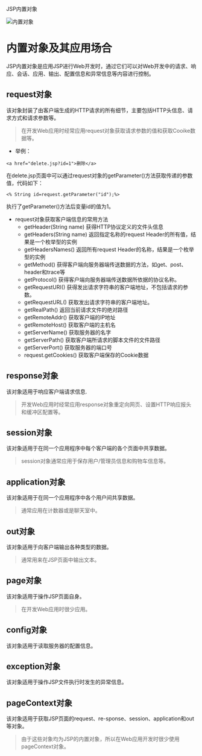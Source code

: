 JSP内置对象

![内置对象](http://upload-images.jianshu.io/upload_images/1124873-abaec88e6dbd86c0.png?imageMogr2/auto-orient/strip%7CimageView2/2/w/1240)

# 内置对象及其应用场合
JSP内置对象是应用JSP进行Web开发时，通过它们可以对Web开发中的请求、响应、会话、应用、输出、配置信息和异常信息等内容进行控制。

## request对象
该对象封装了由客户端生成的HTTP请求的所有细节，主要包括HTTP头信息、请求方式和请求参数等。
> 在开发Web应用时经常应用request对象获取请求参数的值和获取Cooike数据等。

- 举例：

```
<a href="delete.jsp?id=1">删除</a>
```
在delete.jsp页面中可以通过request对象的getParameter()方法获取传递的参数值，代码如下：

```
<% String id=request.getParameter("id");%>
```
执行了getParameter()方法后变量id的值为1。

- request对象获取客户端信息的常用方法
  - getHeader(String name) 
获得HTTP协议定义的文件头信息
  - getHeaders(String name) 
返回指定名称的request Header的所有值，结果是一个枚举型的实例
  - getHeadersNames() 
返回所有request Header的名称，结果是一个枚举型的实例
  - getMethod()
获得客户端向服务器端传送数据的方法，如get、post、header和trace等
  - getProtocol()
获得客户端向服务器端传送数据所依据的协议名称。
  - getRequestURI()
获得发出请求字符串的客户端地址，不包括请求的参数。
  - getRequestURL()
获取发出请求字符串的客户端地址。
  - getRealPath()
返回当前请求文件的绝对路径
  - getRemoteAddr()
获取客户端的IP地址
  - getRemoteHost()
获取客户端的主机名
  - getServerName()
获取服务器的名字
  - getServerPath()
获取客户端所请求的脚本文件的文件路径
  - getServerPort()
获取服务器的端口号
  - request.getCookies()
获取客户端保存的Cookie数据

## response对象
该对象适用于响应客户端请求信息.
> 开发Web应用时经常应用response对象重定向网页、设置HTTP响应报头和缓冲区配置等。

## session对象
该对象适用于在同一个应用程序中每个客户端的各个页面中共享数据。
> session对象通常应用于保存用户/管理员信息和购物车信息等。

## application对象
该对象适用于在同一个应用程序中各个用户间共享数据。
> 通常应用在计数器或是聊天室中。

## out对象
该对象适用于向客户端输出各种类型的数据。
> 通常用来在JSP页面中输出文本。

## page对象
该对象适用于操作JSP页面自身。
> 在开发Web应用时很少应用。

## config对象
该对象适用于读取服务器的配置信息。

## exception对象
该对象适用于操作JSP文件执行时发生的异常信息。

## pageContext对象
该对象适用于获取JSP页面的request、re-sponse、session、application和out等对象。
> 由于这些对象均为JSP的内置对象，所以在Web应用开发时很少使用pageContext对象。
